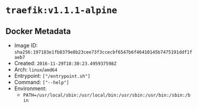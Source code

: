 # `traefik:v1.1.1-alpine`

## Docker Metadata

- Image ID: `sha256:197183e1fb8379e8b23cee73f3ccecbf6547b6f46410145b7475191ddf1faeb7`
- Created: `2016-11-29T18:30:23.495937598Z`
- Arch: `linux`/`amd64`
- Entrypoint: `["/entrypoint.sh"]`
- Command: `["--help"]`
- Environment:
  - `PATH=/usr/local/sbin:/usr/local/bin:/usr/sbin:/usr/bin:/sbin:/bin`
